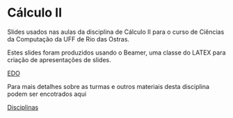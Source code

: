 # Cálculo II

Slides usados nas aulas da disciplina de Cálculo II para o curso de Ciências da Computação da UFF de Rio das Ostras.

Estes slides foram produzidos usando o Beamer, uma classe do LATEX para criação de apresentações de slides.

[EDO](edo-2024/edo.pdf)

Para mais detalhes sobre as turmas e outros materiais desta disciplina podem ser encotrados aqui

[Disciplinas](https://reginaldodr.github.io/academic/teaching.html)
